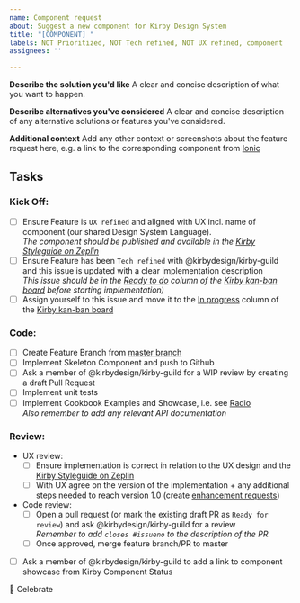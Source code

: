 ```yaml
---
name: Component request
about: Suggest a new component for Kirby Design System
title: "[COMPONENT] "
labels: NOT Prioritized, NOT Tech refined, NOT UX refined, component
assignees: ''

---
```


<!--**Mandatory steps to ensure alignment between stakeholders and the progression of Kirby**-->

<!--In order to ensure steady progress and quality of Kirby, please follow our outlined process. By default three labels are added to new component issues and enhancements. To help Kirby please follow these steps, and remove the labels from the issue when done.-->

<!--*NOT Prioritized*-->
<!--Describe any deadlines for the issue - eg. X needs this done by Y date, to be used in Z sprint. Suggest a milestone for the issue. The `Not Prioritized` label will be removed by the Kirby team. -->

<!--*NOT UX Refined*-->
<!--Make sure the new Component, has a name, can be found in Zeplin, and is used in minimum one reviewed screen. Remove the `NOT UX Refined` label and add links to Zeplin.-->

<!--*NOT Tech Refined*
<!--Sketch a solution in technical terms, that is how will the component be build - eg. build it from scratch or build using X Ionic component. Call for a brief meeting or spend enough time with someone from @kirbydesign/kirby-guild to get a "go ahead". Remove the `NOT Tech Refined` label.-->

**Describe the solution you'd like**
A clear and concise description of what you want to happen.

**Describe alternatives you've considered**
A clear and concise description of any alternative solutions or features you've considered.

**Additional context**
Add any other context or screenshots about the feature request here, e.g. a link to the corresponding component from [Ionic](https://ionicframework.com/docs/components/)

## Tasks

### Kick Off:

- [ ] Ensure Feature is `UX refined` and aligned with UX incl. name of component (our shared Design System Language).  
_The component should be published and available in the [Kirby Styleguide on Zeplin](https://zpl.io/258pXGj)_
- [ ] Ensure Feature has been `Tech refined` with @kirbydesign/kirby-guild and this issue is updated with a clear implementation description  
_This issue should be in the [Ready to do](https://github.com/kirbydesign/designsystem/projects/1#column-4590936) column of the [Kirby kan-ban board](https://github.com/kirbydesign/designsystem/projects/1) before starting implementation)_
- [ ] Assign yourself to this issue and move it to the [In progress](https://github.com/kirbydesign/designsystem/projects/1#column-4590937) column of the [Kirby kan-ban board](https://github.com/kirbydesign/designsystem/projects/1)

### Code:

- [ ] Create Feature Branch from [master branch](https://github.com/kirbydesign/designsystem/tree/master)
- [ ] Implement Skeleton Component and push to Github
- [ ] Ask a member of @kirbydesign/kirby-guild for a WIP review by creating a draft Pull Request
- [ ] Implement unit tests
- [ ] Implement Cookbook Examples and Showcase, i.e. see [Radio](https://cookbook.kirby.design/home/showcase/radio)  
_Also remember to add any relevant API documentation_

### Review:

- UX review:
  - [ ] Ensure implementation is correct in relation to the UX design and the [Kirby Styleguide on Zeplin](https://zpl.io/258pXGj)
  - [ ] With UX agree on the version of the implementation + any additional steps needed to reach version 1.0 (create [enhancement requests](https://github.com/kirbydesign/designsystem/issues/new/choose))
- Code review:
  - [ ] Open a pull request (or mark the existing draft PR as `Ready for review`) and ask @kirbydesign/kirby-guild for a review  
_Remember to add `closes #issueno` to the description of the PR._
  - [ ] Once approved, merge feature branch/PR to master
- [ ] Ask a member of @kirbydesign/kirby-guild to add a link to component showcase from Kirby Component Status

:tada: Celebrate
